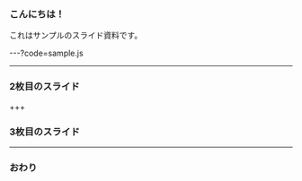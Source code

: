 ### こんにちは！


これはサンプルのスライド資料です。


---?code=sample.js

---


### 2枚目のスライド


+++


### 3枚目のスライド


---


### おわり
